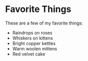 # Favorite Things

These are a few of my favorite things:

- Raindrops on roses
- Whiskers on kittens
- Bright copper kettles
- Warm woolen mittens
- Red velvet cake

